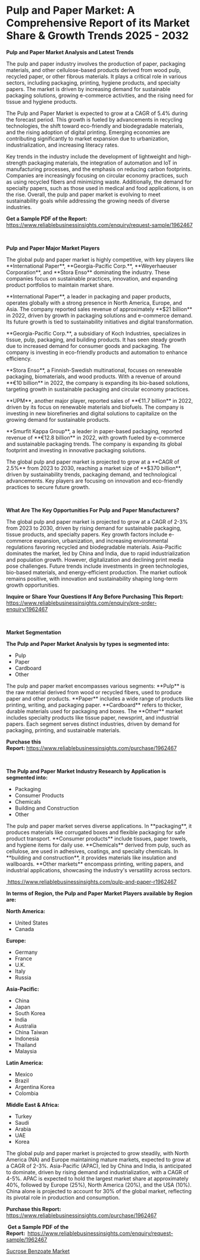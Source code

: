 <p><h1>Pulp and Paper Market: A Comprehensive Report of its Market Share & Growth Trends 2025 - 2032</h1></p><p><strong>Pulp and Paper Market Analysis and Latest Trends</strong></p>
<p><p>The pulp and paper industry involves the production of paper, packaging materials, and other cellulose-based products derived from wood pulp, recycled paper, or other fibrous materials. It plays a critical role in various sectors, including packaging, printing, hygiene products, and specialty papers. The market is driven by increasing demand for sustainable packaging solutions, growing e-commerce activities, and the rising need for tissue and hygiene products.</p><p>The Pulp and Paper Market is expected to grow at a CAGR of 5.4% during the forecast period. This growth is fueled by advancements in recycling technologies, the shift toward eco-friendly and biodegradable materials, and the rising adoption of digital printing. Emerging economies are contributing significantly to market expansion due to urbanization, industrialization, and increasing literacy rates.</p><p>Key trends in the industry include the development of lightweight and high-strength packaging materials, the integration of automation and IoT in manufacturing processes, and the emphasis on reducing carbon footprints. Companies are increasingly focusing on circular economy practices, such as using recycled fibers and minimizing waste. Additionally, the demand for specialty papers, such as those used in medical and food applications, is on the rise. Overall, the pulp and paper market is evolving to meet sustainability goals while addressing the growing needs of diverse industries.</p></p>
<p><strong>Get a Sample PDF of the Report:&nbsp;</strong> <a href="https://www.reliablebusinessinsights.com/enquiry/request-sample/1962467?utm_campaign=2252&utm_medium=2&utm_source=Github&utm_content=ia&utm_term=25012025&utm_id=pulp-and-paper">https://www.reliablebusinessinsights.com/enquiry/request-sample/1962467</a></p>
<p>&nbsp;</p>
<p><strong>Pulp and Paper Major Market Players</strong></p>
<p><p>The global pulp and paper market is highly competitive, with key players like **International Paper**, **Georgia-Pacific Corp.**, **Weyerhaeuser Corporation**, and **Stora Enso** dominating the industry. These companies focus on sustainable practices, innovation, and expanding product portfolios to maintain market share.</p><p>**International Paper**, a leader in packaging and paper products, operates globally with a strong presence in North America, Europe, and Asia. The company reported sales revenue of approximately **$21 billion** in 2022, driven by growth in packaging solutions and e-commerce demand. Its future growth is tied to sustainability initiatives and digital transformation.</p><p>**Georgia-Pacific Corp.**, a subsidiary of Koch Industries, specializes in tissue, pulp, packaging, and building products. It has seen steady growth due to increased demand for consumer goods and packaging. The company is investing in eco-friendly products and automation to enhance efficiency.</p><p>**Stora Enso**, a Finnish-Swedish multinational, focuses on renewable packaging, biomaterials, and wood products. With a revenue of around **€10 billion** in 2022, the company is expanding its bio-based solutions, targeting growth in sustainable packaging and circular economy practices.</p><p>**UPM**, another major player, reported sales of **€11.7 billion** in 2022, driven by its focus on renewable materials and biofuels. The company is investing in new biorefineries and digital solutions to capitalize on the growing demand for sustainable products.</p><p>**Smurfit Kappa Group**, a leader in paper-based packaging, reported revenue of **€12.8 billion** in 2022, with growth fueled by e-commerce and sustainable packaging trends. The company is expanding its global footprint and investing in innovative packaging solutions.</p><p>The global pulp and paper market is projected to grow at a **CAGR of 2.5%** from 2023 to 2030, reaching a market size of **$370 billion**, driven by sustainability trends, packaging demand, and technological advancements. Key players are focusing on innovation and eco-friendly practices to secure future growth.</p></p>
<p>&nbsp;</p>
<p><strong>What Are The Key Opportunities For Pulp and Paper Manufacturers?</strong></p>
<p><p>The global pulp and paper market is projected to grow at a CAGR of 2-3% from 2023 to 2030, driven by rising demand for sustainable packaging, tissue products, and specialty papers. Key growth factors include e-commerce expansion, urbanization, and increasing environmental regulations favoring recycled and biodegradable materials. Asia-Pacific dominates the market, led by China and India, due to rapid industrialization and population growth. However, digitalization and declining print media pose challenges. Future trends include investments in green technologies, bio-based materials, and energy-efficient production. The market outlook remains positive, with innovation and sustainability shaping long-term growth opportunities.</p></p>
<p><strong>Inquire or Share Your Questions If Any Before Purchasing This Report:</strong> <a href="https://www.reliablebusinessinsights.com/enquiry/pre-order-enquiry/1962467?utm_campaign=2252&utm_medium=2&utm_source=Github&utm_content=ia&utm_term=25012025&utm_id=pulp-and-paper">https://www.reliablebusinessinsights.com/enquiry/pre-order-enquiry/1962467</a></p>
<p>&nbsp;</p>
<p><strong>Market Segmentation</strong></p>
<p><strong>The Pulp and Paper Market Analysis by types is segmented into:</strong></p>
<p><ul><li>Pulp</li><li>Paper</li><li>Cardboard</li><li>Other</li></ul></p>
<p><p>The pulp and paper market encompasses various segments: **Pulp** is the raw material derived from wood or recycled fibers, used to produce paper and other products. **Paper** includes a wide range of products like printing, writing, and packaging paper. **Cardboard** refers to thicker, durable materials used for packaging and boxes. The **Other** market includes specialty products like tissue paper, newsprint, and industrial papers. Each segment serves distinct industries, driven by demand for packaging, printing, and sustainable materials.</p></p>
<p><strong>Purchase this Report:&nbsp;</strong><a href="https://www.reliablebusinessinsights.com/purchase/1962467?utm_campaign=2252&utm_medium=2&utm_source=Github&utm_content=ia&utm_term=25012025&utm_id=pulp-and-paper">https://www.reliablebusinessinsights.com/purchase/1962467</a></p>
<p>&nbsp;</p>
<p><strong>The Pulp and Paper Market Industry Research by Application is segmented into:</strong></p>
<p><ul><li>Packaging</li><li>Consumer Products</li><li>Chemicals</li><li>Building and Construction</li><li>Other</li></ul></p>
<p><p>The pulp and paper market serves diverse applications. In **packaging**, it produces materials like corrugated boxes and flexible packaging for safe product transport. **Consumer products** include tissues, paper towels, and hygiene items for daily use. **Chemicals** derived from pulp, such as cellulose, are used in adhesives, coatings, and specialty chemicals. In **building and construction**, it provides materials like insulation and wallboards. **Other markets** encompass printing, writing papers, and industrial applications, showcasing the industry's versatility across sectors.</p></p>
<p><a href="https://www.reliablebusinessinsights.com/pulp-and-paper-r1962467?utm_campaign=2252&utm_medium=2&utm_source=Github&utm_content=ia&utm_term=25012025&utm_id=pulp-and-paper">&nbsp;https://www.reliablebusinessinsights.com/pulp-and-paper-r1962467</a></p>
<p><strong>In terms of Region, the Pulp and Paper Market Players available by Region are:</strong></p>
<p>
    <p> <strong> North America: </strong>
        <ul>
            <li>United States</li>
            <li>Canada</li>
        </ul>
        </p> 
    <p> <strong> Europe: </strong>
        <ul>
            <li>Germany</li>
            <li>France</li>
            <li>U.K.</li>
            <li>Italy</li>
            <li>Russia</li>
        </ul>
        </p> 
    <p> <strong> Asia-Pacific: </strong>
        <ul>
            <li>China</li>
            <li>Japan</li>
            <li>South Korea</li>
            <li>India</li>
            <li>Australia</li>
            <li>China Taiwan</li>
            <li>Indonesia</li>
            <li>Thailand</li>
            <li>Malaysia</li>
        </ul>
        </p> 
    <p> <strong> Latin America: </strong>
        <ul>
            <li>Mexico</li>
            <li>Brazil</li>
            <li>Argentina Korea</li>
            <li>Colombia</li>
        </ul>
        </p> 
    <p> <strong> Middle East & Africa: </strong>
        <ul>
            <li>Turkey</li>
            <li>Saudi</li>
            <li>Arabia</li>
            <li>UAE</li>
            <li>Korea</li>
        </ul>
    </p>
    </p>
<p><p>The global pulp and paper market is projected to grow steadily, with North America (NA) and Europe maintaining mature markets, expected to grow at a CAGR of 2-3%. Asia-Pacific (APAC), led by China and India, is anticipated to dominate, driven by rising demand and industrialization, with a CAGR of 4-5%. APAC is expected to hold the largest market share at approximately 40%, followed by Europe (25%), North America (20%), and the USA (10%). China alone is projected to account for 30% of the global market, reflecting its pivotal role in production and consumption.</p></p>
<p><strong>Purchase this Report: </strong><a href="https://www.reliablebusinessinsights.com/purchase/1962467?utm_campaign=2252&utm_medium=2&utm_source=Github&utm_content=ia&utm_term=25012025&utm_id=pulp-and-paper">https://www.reliablebusinessinsights.com/purchase/1962467</a></p>
<p>&nbsp;<strong>Get a Sample PDF of the Report:&nbsp;&nbsp;</strong><a href="https://www.reliablebusinessinsights.com/enquiry/request-sample/1962467?utm_campaign=2252&utm_medium=2&utm_source=Github&utm_content=ia&utm_term=25012025&utm_id=pulp-and-paper">https://www.reliablebusinessinsights.com/enquiry/request-sample/1962467</a></p>
<p><strong></strong></p>
<p><p><a href="https://github.com/joannesouthgate/Market-Research-Report-List-5/blob/main/sucrose-benzoate-market.md?utm_campaign=2252&utm_medium=2&utm_source=Github&utm_content=ia&utm_term=25012025&utm_id=pulp-and-paper">Sucrose Benzoate Market</a></p></p>